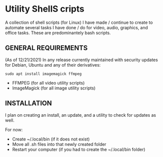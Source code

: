 # Utility ShellS cripts
A collection of shell scripts (for Linux) I have made / continue to create to automate several tasks I have done / do for video, audio, graphics, and office tasks.  These are predominantely bash scripts.

## GENERAL REQUIREMENTS
(As of 12/21/2021) In any release currently maintained with security updates for Debian, Ubuntu and any of their derivatives:
```
sudo apt install imagemagick ffmpeg
```
- FFMPEG (for all video utility scripts)
- ImageMagick (for all image utility scripts)

## INSTALLATION
I plan on creating an install, an update, and a utility to check for updates as well.

For now:
- Create ~/.local/bin (if it does not exist)
- Move all .sh files into that newly created folder
- Restart your computer (if you had to create the ~/.local/bin folder)
